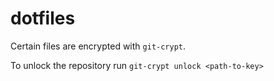 # dotfiles

Certain files are encrypted with `git-crypt`.

To unlock the repository run `git-crypt unlock <path-to-key>`